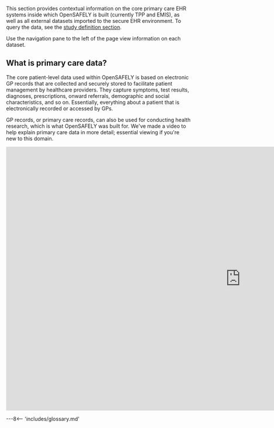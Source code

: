 This section provides contextual information on the core primary care EHR systems inside which OpenSAFELY is built (currently TPP and EMIS), as well as all external datasets imported to the secure EHR environment.  To query the data, see the [study definition section](study-def.md).

Use the navigation pane to the left of the page view information on each dataset.


## What is primary care data?
The core patient-level data used within OpenSAFELY is based on electronic GP records that are collected and securely stored to facilitate patient management by healthcare providers. They capture symptoms, test results, diagnoses, prescriptions, onward referrals, demographic and social characteristics, and so on. Essentially, everything about a patient that is electronically recorded or accessed by GPs. 

GP records, or primary care records, can also be used for conducting health research, which is what OpenSAFELY was built for. We've made a video to help explain primary care data in more detail; essential viewing if you're new to this domain.

<div class="video-wrapper">
  <iframe width="1280" height="720" src="https://www.youtube.com/embed/NEwSQ5-dWSg" frameborder="0" allowfullscreen></iframe>
</div>

---8<-- 'includes/glossary.md'